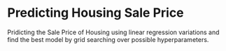 # Predicting Housing Sale Price

Pridicting the Sale Price of Housing using linear regression variations and find the best model by grid searching over possible hyperparameters.




